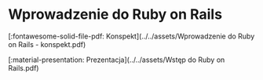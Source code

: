 # Wprowadzenie do Ruby on Rails

[:fontawesome-solid-file-pdf: Konspekt](../../assets/Wprowadzenie do Ruby on Rails - konspekt.pdf)

[:material-presentation: Prezentacja](../../assets/Wstęp do Ruby on Rails.pdf)
